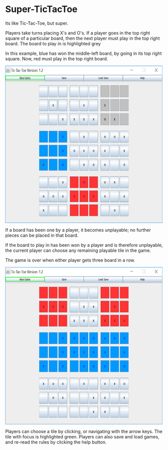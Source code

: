 # Super-TicTacToe
Its like Tic-Tac-Toe, but super.

Players take turns placing X's and O's.
If a player goes in the top right square of a particular board, then the next player must play in the top right board.
The board to play in is highlighted grey

In this example, blue has won the middle-left board, by going in its top right square. Now, red must play in the top right board.

<img src="https://github.com/TKosa/Super-TicTacToe/blob/master/screenshot1.png" width="500" height="500" style="vertical-align:middle">

If a board has been one by a player, it becomes unplayable; no further pieces can be placed in that board.

If the board to play in has been won by a player and is therefore unplayable, the current player can choose any remaining playable tile in the game.

The game is over when either player gets three board in a row.

<img src="https://github.com/TKosa/Super-TicTacToe/blob/master/screenshot2.png" width="500" height="500" style="vertical-align:middle">

Players can choose a tile by clicking, or navigating with the arrow keys. The tile with focus is highlighted green. Players can also save and load games, and re-read the rules by clicking the help button.
